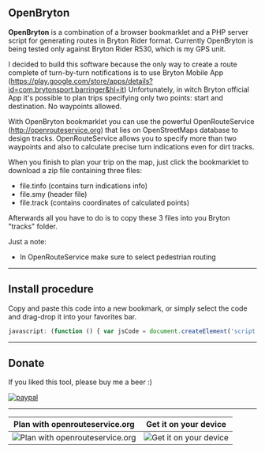 ## OpenBryton
**OpenBryton** is a combination of a browser bookmarklet and a PHP server script for generating routes in Bryton Rider format.
Currently OpenBryton is being tested only against Bryton Rider R530, which is my GPS unit.

I decided to build this software because the only way to create a route complete of turn-by-turn notifications is to use Bryton Mobile App (https://play.google.com/store/apps/details?id=com.brytonsport.barringer&hl=it)
Unfortunately, in witch Bryton official App it's possible to plan trips specifying only two points: start and destination. No waypoints allowed.

With OpenBryton bookmarklet you can use the powerful OpenRouteService (http://openrouteservice.org) that lies on OpenStreetMaps database to design tracks. 
OpenRouteService allows you to specify more than two waypoints and also to calculate precise turn indications even for dirt tracks.

When you finish to plan your trip on the map, just click the bookmarklet to download a zip file containing three files:
- file.tinfo    (contains turn indications info)
- file.smy      (header file)
- file.track    (contains coordinates of calculated points)

Afterwards all you have to do is to copy these 3 files into you Bryton "tracks" folder.

Just a note:
- In OpenRouteService make sure to select pedestrian routing

---

## Install procedure

Copy and paste this code into a new bookmark, or simply select the code and drag-drop it into your favorites bar.
```javascript
javascript: (function () { var jsCode = document.createElement('script'); jsCode.setAttribute('src', 'http://www.newtechweb.it/apps/openbryton/do.js'); document.body.appendChild(jsCode); }());
```
---

## Donate

If you liked this tool, please buy me a beer :)

[![paypal](https://www.paypalobjects.com/en_US/i/btn/btn_donateCC_LG.gif)](https://www.paypal.com/cgi-bin/webscr?cmd=_s-xclick&hosted_button_id=4UMTD8RPT6HDE)

---

| Plan with openrouteservice.org | Get it on your device |
| --- | --- |
| ![Plan with openrouteservice.org](http://www.newtechweb.it/apps/openbryton/screen-1.jpg "Plan with openrouteservice.org") | ![Get it on your device](http://www.newtechweb.it/apps/openbryton/screen-2.jpg "Get it on your device") |

